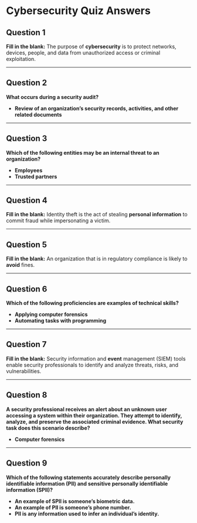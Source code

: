 # Cybersecurity Quiz Answers

## Question 1
**Fill in the blank:** The purpose of **cybersecurity** is to protect networks, devices, people, and data from unauthorized access or criminal exploitation.

---

## Question 2
**What occurs during a security audit?**  
- **Review of an organization’s security records, activities, and other related documents**

---

## Question 3
**Which of the following entities may be an internal threat to an organization?**  
- **Employees**  
- **Trusted partners**

---

## Question 4
**Fill in the blank:** Identity theft is the act of stealing **personal information** to commit fraud while impersonating a victim.

---

## Question 5
**Fill in the blank:** An organization that is in regulatory compliance is likely to **avoid** fines.

---

## Question 6
**Which of the following proficiencies are examples of technical skills?**  
- **Applying computer forensics**  
- **Automating tasks with programming**

---

## Question 7
**Fill in the blank:** Security information and **event** management (SIEM) tools enable security professionals to identify and analyze threats, risks, and vulnerabilities.

---

## Question 8
**A security professional receives an alert about an unknown user accessing a system within their organization. They attempt to identify, analyze, and preserve the associated criminal evidence. What security task does this scenario describe?**  
- **Computer forensics**

---

## Question 9
**Which of the following statements accurately describe personally identifiable information (PII) and sensitive personally identifiable information (SPII)?**  
- **An example of SPII is someone’s biometric data.**  
- **An example of PII is someone’s phone number.**  
- **PII is any information used to infer an individual’s identity.**
